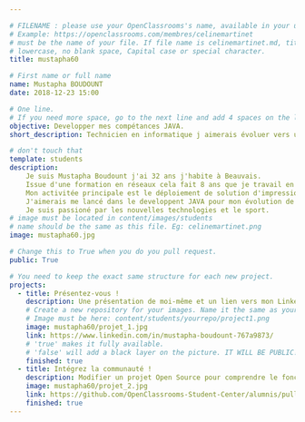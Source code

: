 ```yaml
---

# FILENAME : please use your OpenClassrooms's name, available in your url.
# Example: https://openclassrooms.com/membres/celinemartinet
# must be the name of your file. If file name is celinemartinet.md, title is celinemartinet.
# lowercase, no blank space, Capital case or special character.
title: mustapha60

# First name or full name
name: Mustapha BOUDOUNT
date: 2018-12-23 15:00

# One line.
# If you need more space, go to the next line and add 4 spaces on the left, as in 'description'.
objective: Developper mes compétances JAVA.
short_description: Technicien en informatique j aimerais évoluer vers un poste de developpeur.

# don't touch that
template: students
description:
    Je suis Mustapha Boudount j'ai 32 ans j'habite à Beauvais.
    Issue d'une formation en réseaux cela fait 8 ans que je travail en tant que je technicien informatique. 
    Mon activitée principale est le déploiement de solution d'impression.
    J'aimerais me lancé dans le developpent JAVA pour mon évolution de carrière.
    Je suis passioné par les nouvelles technologies et le sport.
# image must be located in content/images/students
# name should be the same as this file. Eg: celinemartinet.png
image: mustapha60.jpg

# Change this to True when you do you pull request.
public: True

# You need to keep the exact same structure for each new project.
projects:
  - title: Présentez-vous !
    description: Une présentation de moi-même et un lien vers mon LinkedIn.
    # Create a new repository for your images. Name it the same as your nickname and profile picture.
    # Image must be here: content/students/yourrepo/project1.png
    image: mustapha60/projet_1.jpg
    link: https://www.linkedin.com/in/mustapha-boudount-767a9873/
    # 'true' makes it fully available.
    # 'false' will add a black layer on the picture. IT WILL BE PUBLIC!
    finished: true
  - title: Intégrez la communauté !
    description: Modifier un projet Open Source pour comprendre le fonctionnement de Git, de Github et des pull requests. 
    image: mustapha60/projet_2.jpg
    link: https://github.com/OpenClassrooms-Student-Center/alumnis/pull/1280/files
    finished: true
---
```

